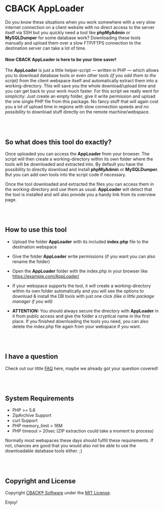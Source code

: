 # CBACK AppLoader
Do you know these situations when you work somewhere with a very slow internet connection on a client
website with no direct access to the server itself via SSH but you quickly need a tool like **phpMyAdmin**
or **MySQLDumper** for some database work? Downloading these tools manually and upload them over a slow
FTP/FTPS connection to the destination server can take a lot of time.

#### Now CBACK AppLoader is here to be your time saver!

The **AppLoader** is just a little helper-script &mdash; written in PHP &mdash; which allows you to download
database tools or even other tools _(if you add them to the script)_ from the client webspace itself and
automatically extract them into a working-directory. This will save you the whole download/upload time and
you can get back to your work much faster. For this script we really went for simplicity: Just create an
empty folder, give it write permission and upload the one single PHP file from this package. No fancy stuff
that will again cost you a lot of upload time in regions with slow connection speeds and no possibility to
download stuff directly on the remote machine/webspace.

<br /><br />

## So what does this tool do exactly?
Once uploaded you can access the **AppLoader** from your browser. The script will then create a
working-directory within its own folder where the tools will be downloaded and extracted into. By default
you have the possibility to directly download and install **phpMyAdmin** or **MySQLDumper**. But you can
add own tools into the script code if necessary.

Once the tool downloaded and extracted the files you can access them in the working-directory and use them
as usual. **AppLoader** will detect that the tool is installed and will also provide you a handy link from
its overview page.

<br /><br />

## How to use this tool
* Upload the folder **AppLoader** with its included **index.php** file to the destination webspace

* Give the folder **AppLoader** write permissions (if you want you can also rename the folder)

* Open the **AppLoader** folder with the index.php in your browser like https://example.com/AppLoader/

* If your webspace supports the tool, it will create a working-directory within its own folder automatically and
you will see the options to download & install the DB tools with just one click _(like a little package manager
if you will)_

* **ATTENTION:** You should always secure the directory with **AppLoader** in it from public access and
give the folder a cryptical name in the first place. If you finished downloading the tools you need, you
can also delete the index.php file again from your webspace if you want.

<br /><br />

## I have a question
Check out our little [FAQ](https://github.com/cbacknet/AppLoader/blob/master/FAQ.md) here, maybe we
already got your question covered!

<br /><br />

## System Requirements
* PHP >= 5.6
* ZipArchive Support
* curl Support
* PHP memory_limit > 16M
* PHP timeout > 20sec (ZIP extraction could take a moment to process)

Normally most webspaces these days should fulfill these requirements. If not, chances are good that
you would also not be able to use the downloadable database tools either. ;)

<br /><br />

## Copyright and License
Copyright [CBACK&reg; Software](https://cback.net) under the [MIT License](https://github.com/cbacknet/AppLoader/blob/master/LICENSE).


Enjoy!